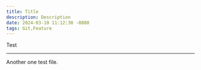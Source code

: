 ```yaml
---
title: Title 
description: Description 
date: 2024-03-10 11:12:30 -0800
tags: Git,Feature 
---
```


Test 

----


Another one test file.